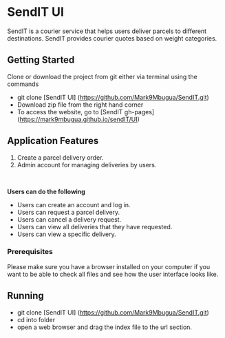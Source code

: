 # SendIT UI

SendIT is a courier service that helps users deliver parcels to different destinations. SendIT provides courier quotes based on weight categories.


## Getting Started
Clone or download the project from git either via terminal using the commands 
* git clone [SendIT UI] (https://github.com/Mark9Mbugua/SendIT.git)
* Download zip file from the right hand corner
* To access the website, go to [SendIT gh-pages] (https://mark9mbugua.github.io/sendIT/UI)		 

## Application Features

1. Create a parcel delivery order.
2. Admin account for managing deliveries by users.

<br>

**Users can do the following**

* Users can create an account and log in.
* Users can request a parcel delivery.
* Users can cancel a delivery request.
* Users can view all deliveries that they have requested.
* Users can view a specific delivery. 


### Prerequisites

Please make sure you have a browser installed on your computer if you want to be able to check all files and see how the user interface looks like.


## Running 

* git clone [SendIT UI] (https://github.com/Mark9Mbugua/SendIT.git)
* cd into folder
* open a web browser and drag the index file to the url section.



